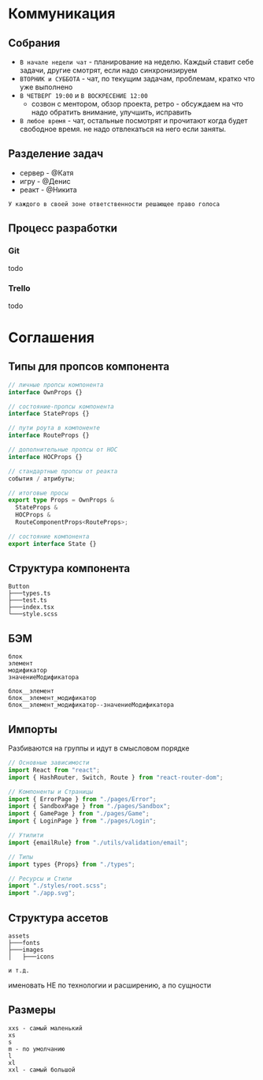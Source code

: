 # Коммуникация

## Собрания

- `В начале недели чат` - планирование на неделю. Каждый ставит себе задачи, другие смотрят, если надо синхронизируем
- `ВТОРНИК и СУББОТА` - чат, по текущим задачам, проблемам, кратко что уже выполнено
- `В ЧЕТВЕРГ 19:00` и `В ВОСКРЕСЕНИЕ 12:00`
  - созвон с ментором, обзор проекта, ретро - обсуждаем на что надо обратить внимание, улучшить, исправить
- `В любое время` - чат, остальные посмотрят и прочитают когда будет свободное время. не надо отвлекаться на него если заняты.

## Разделение задач

- сервер - @Катя
- игру - @Денис
- реакт - @Никита

`У каждого в своей зоне ответственности решающее право голоса`

## Процесс разработки

### Git

todo

### Trello

todo

# Соглашения

## Типы для пропсов компонента

```ts
// личные пропсы компонента
interface OwnProps {}

// состояние-пропсы компонента
interface StateProps {}

// пути роута в компоненте
interface RouteProps {}

// дополнительные пропсы от HOC
interface HOCProps {}

// стандартные пропсы от реакта
события / атрибуты;

// итоговые просы
export type Props = OwnProps &
  StateProps &
  HOCProps &
  RouteComponentProps<RouteProps>;

// состояние компонента
export interface State {}
```

## Структура компонента

```
Button
├───types.ts
├───test.ts
├───index.tsx
└───style.scss
```

## БЭМ

```
блок
элемент
модификатор
значениеМодификатора

блок__элемент
блок__элемент_модификатор
блок__элемент_модификатор--значениеМодификатора
```

## Импорты

Разбиваются на группы и идут в смысловом порядке

```ts
// Основные зависимости
import React from "react";
import { HashRouter, Switch, Route } from "react-router-dom";

// Компоненты и Страницы
import { ErrorPage } from "./pages/Error";
import { SandboxPage } from "./pages/Sandbox";
import { GamePage } from "./pages/Game";
import { LoginPage } from "./pages/Login";

// Утилити
import {emailRule} from "./utils/validation/email";

// Типы
import types {Props} from "./types";

// Ресурсы и Стили
import "./styles/root.scss";
import "./app.svg";
```

## Структура ассетов

```
assets
├───fonts
├───images
│   ├───icons

и т.д.
```

именовать НЕ по технологии и расширению, а по сущности

## Размеры

```
xxs - самый маленький
xs
s
m - по умолчанию
l
xl
xxl - самый большой
```
